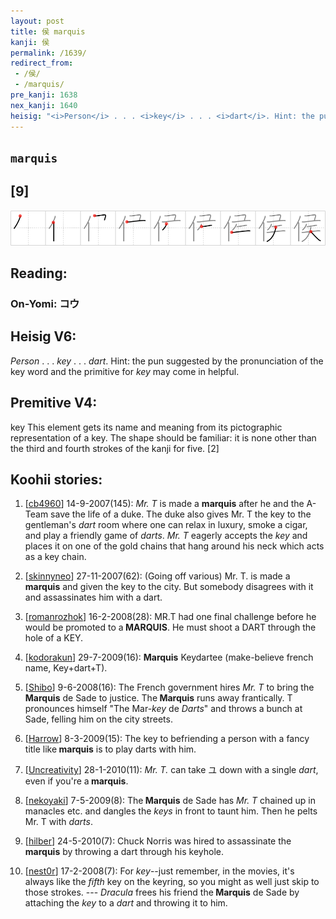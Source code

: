 ```yaml
---
layout: post
title: 侯 marquis
kanji: 侯
permalink: /1639/
redirect_from:
 - /侯/
 - /marquis/
pre_kanji: 1638
nex_kanji: 1640
heisig: "<i>Person</i> . . . <i>key</i> . . . <i>dart</i>. Hint: the pun suggested by the pronunciation of the key word and the primitive for <i>key</i> may come in helpful. key This element gets its name and meaning from its pictographic representation of a key. The shape should be familiar: it is none other than the third and fourth strokes of the kanji for five. [2]"
---
```


## `marquis`

## [9]

<div class="stroke"><img src="../images/E4BEAF.png" /></div>

## Reading:

### On-Yomi: コウ

## Heisig V6:

<i>Person</i> . . . <i>key</i> . . . <i>dart</i>. Hint: the pun suggested by the pronunciation of the key word and the primitive for <i>key</i> may come in helpful.

## Premitive V4:

key This element gets its name and meaning from its pictographic representation of a key. The shape should be familiar: it is none other than the third and fourth strokes of the kanji for five. [2]

## Koohii stories:

1) [<a href="http://kanji.koohii.com/profile/cb4960">cb4960</a>] 14-9-2007(145): <em>Mr. T</em> is made a <strong>marquis</strong> after he and the A-Team save the life of a duke. The duke also gives Mr. T the key to the gentleman&#039;s <em>dart</em> room where one can relax in luxury, smoke a cigar, and play a friendly game of <em>darts</em>. <em>Mr. T</em> eagerly accepts the <em>key</em> and places it on one of the gold chains that hang around his neck which acts as a key chain.

2) [<a href="http://kanji.koohii.com/profile/skinnyneo">skinnyneo</a>] 27-11-2007(62): (Going off various) Mr. T. is made a<strong> marquis</strong> and given the key to the city. But somebody disagrees with it and assassinates him with a dart.

3) [<a href="http://kanji.koohii.com/profile/romanrozhok">romanrozhok</a>] 16-2-2008(28): MR.T had one final challenge before he would be promoted to a<strong> MARQUIS</strong>. He must shoot a DART through the hole of a KEY.

4) [<a href="http://kanji.koohii.com/profile/kodorakun">kodorakun</a>] 29-7-2009(16): <strong>Marquis</strong> Keydartee (make-believe french name, Key+dart+T).

5) [<a href="http://kanji.koohii.com/profile/Shibo">Shibo</a>] 9-6-2008(16): The French government hires <em>Mr. T</em> to bring the<strong> Marquis</strong> de Sade to justice. The<strong> Marquis</strong> runs away frantically. T pronounces himself &quot;The Mar-<em>key</em> de <em>Darts</em>&quot; and throws a bunch at Sade, felling him on the city streets.

6) [<a href="http://kanji.koohii.com/profile/Harrow">Harrow</a>] 8-3-2009(15): The key to befriending a person with a fancy title like<strong> marquis</strong> is to play darts with him.

7) [<a href="http://kanji.koohii.com/profile/Uncreativity">Uncreativity</a>] 28-1-2010(11): <em>Mr. T.</em> can take ユ down with a single <em>dart</em>, even if you&#039;re a<strong> marquis</strong>.

8) [<a href="http://kanji.koohii.com/profile/nekoyaki">nekoyaki</a>] 7-5-2009(8): The<strong> Marquis</strong> de Sade has <em>Mr. T</em> chained up in manacles etc. and dangles the <em>keys</em> in front to taunt him. Then he pelts Mr. T with <em>darts</em>.

9) [<a href="http://kanji.koohii.com/profile/hilber">hilber</a>] 24-5-2010(7): Chuck Norris was hired to assassinate the<strong> marquis</strong> by throwing a dart through his keyhole.

10) [<a href="http://kanji.koohii.com/profile/nest0r">nest0r</a>] 17-2-2008(7): For <em>key</em>--just remember, in the movies, it&#039;s always like the <em>fifth</em> key on the keyring, so you might as well just skip to those strokes. --- <em>Dracula</em> frees his friend the<strong> Marquis</strong> de Sade by attaching the <em>key</em> to a <em>dart</em> and throwing it to him.
